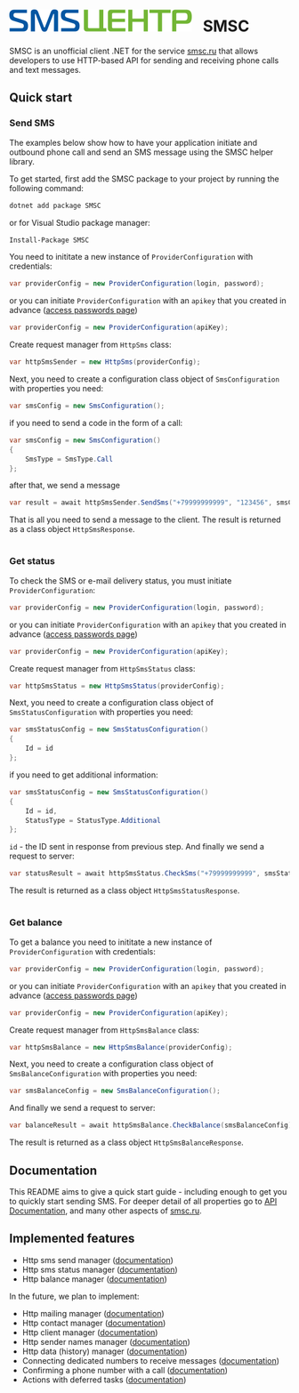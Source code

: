 # ![SMSC logo](/images/smsc_logo.png)&nbsp;&nbsp;&nbsp;SMSC

SMSC is an unofficial client .NET for the service [smsc.ru](https://smsc.ru) that allows developers to use HTTP-based API for sending and receiving phone calls and text messages.

## Quick start
### Send SMS
The examples below show how to have your application initiate and outbound phone call and send an SMS message using the SMSC helper library.

To get started, first add the SMSC package to your project by running the following command:

```sh
dotnet add package SMSC
```

or for Visual Studio package manager:

```sh
Install-Package SMSC
```

You need to inititate a new instance of `ProviderConfiguration` with credentials:

```csharp
var providerConfig = new ProviderConfiguration(login, password);
```

or you can initiate `ProviderConfiguration` with an `apikey` that you created in advance ([access passwords page](https://smsc.ru/passwords/))

```csharp
var providerConfig = new ProviderConfiguration(apiKey);
```

Create request manager from `HttpSms` class:

```csharp
var httpSmsSender = new HttpSms(providerConfig);
```

Next, you need to create a configuration class object of `SmsConfiguration` with properties you need:

```csharp
var smsConfig = new SmsConfiguration();
```

if you need to send a code in the form of a call:

```csharp
var smsConfig = new SmsConfiguration()
{
    SmsType = SmsType.Call
};
```

after that, we send a message

```csharp
var result = await httpSmsSender.SendSms("+79999999999", "123456", smsConfig);
```

That is all you need to send a message to the client. The result is returned as a class object `HttpSmsResponse`.

#

### Get status

To check the SMS or e-mail delivery status, you must initiate `ProviderConfiguration`:

```csharp
var providerConfig = new ProviderConfiguration(login, password);
```

or you can initiate `ProviderConfiguration` with an `apikey` that you created in advance ([access passwords page](https://smsc.ru/passwords/))

```csharp
var providerConfig = new ProviderConfiguration(apiKey);
```

Create request manager from `HttpSmsStatus` class:

```csharp
var httpSmsStatus = new HttpSmsStatus(providerConfig);
```

Next, you need to create a configuration class object of `SmsStatusConfiguration` with properties you need:

```csharp
var smsStatusConfig = new SmsStatusConfiguration()
{
    Id = id
};
```

if you need to get additional information:

```csharp
var smsStatusConfig = new SmsStatusConfiguration()
{
    Id = id,
    StatusType = StatusType.Additional
};
```

`id` - the ID sent in response from previous step. And finally we send a request to server:

```csharp
var statusResult = await httpSmsStatus.CheckSms("+79999999999", smsStatusConfig);
```

The result is returned as a class object `HttpSmsStatusResponse`.

#

### Get balance

To get a balance you need to inititate a new instance of `ProviderConfiguration` with credentials:

```csharp
var providerConfig = new ProviderConfiguration(login, password);
```

or you can initiate `ProviderConfiguration` with an `apikey` that you created in advance ([access passwords page](https://smsc.ru/passwords/))

```csharp
var providerConfig = new ProviderConfiguration(apiKey);
```

Create request manager from `HttpSmsBalance` class:

```csharp
var httpSmsBalance = new HttpSmsBalance(providerConfig);
```

Next, you need to create a configuration class object of `SmsBalanceConfiguration` with properties you need:

```csharp
var smsBalanceConfig = new SmsBalanceConfiguration();
```

And finally we send a request to server:

```csharp
var balanceResult = await httpSmsBalance.CheckBalance(smsBalanceConfig);
```

The result is returned as a class object `HttpSmsBalanceResponse`.

## Documentation

This README aims to give a quick start guide - including enough to get you to quickly start sending SMS. For deeper detail of all properties go to [API Documentation](https://smsc.ru/api/#menu), and many other aspects of [smsc.ru](https://smsc.ru).

## Implemented features
- Http sms send manager ([documentation](https://smsc.ru/api/http/send/#menu))
- Http sms status manager ([documentation](https://smsc.ru/api/http/status_messages/#menu))
- Http balance manager ([documentation](https://smsc.ru/api/http/balance/#menu))

In the future, we plan to implement:
- Http mailing manager ([documentation](https://smsc.ru/api/http/jobs/#menu))
- Http contact manager ([documentation](https://smsc.ru/api/http/contact/#menu))
- Http client manager ([documentation](https://smsc.ru/api/http/users/#menu))
- Http sender names manager ([documentation](https://smsc.ru/api/http/senders/#menu))
- Http data (history) manager ([documentation](https://smsc.ru/api/http/get_data/#menu)) 
- Connecting dedicated numbers to receive messages ([documentation](https://smsc.ru/api/http/miscellaneous/receive/#menu))
- Confirming a phone number with a call ([documentation](https://smsc.ru/api/http/miscellaneous/waitcall/#menu))
- Actions with deferred tasks ([documentation](https://smsc.ru/api/http/miscellaneous/downloads/#menu))